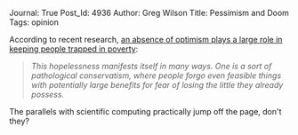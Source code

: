 Journal: True
Post_Id: 4936
Author: Greg Wilson
Title: Pessimism and Doom
Tags: opinion

<p>According to recent research, <a href="http://www.economist.com/node/21554506">an absence of optimism plays a large role in keeping people trapped in poverty</a>:</p>
<blockquote><p><em>This hopelessness manifests itself in many ways. One is a sort of pathological conservatism, where people forgo even feasible things with potentially large benefits for fear of losing the little they already possess.</em></p></blockquote>
<p>The parallels with scientific computing practically jump off the page, don't they?</p>

